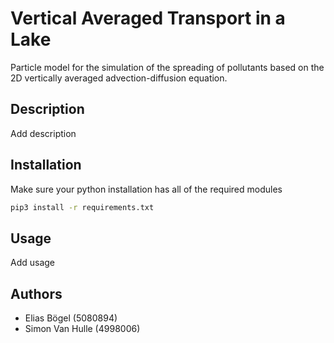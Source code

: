 # Vertical Averaged Transport in a Lake
Particle model for the simulation of the spreading of pollutants based on the 2D
vertically averaged advection-diffusion equation.

## Description
Add description

## Installation

Make sure your python installation has all of the required modules
```bash
pip3 install -r requirements.txt
```

## Usage
Add usage

## Authors
* Elias Bögel (5080894)
* Simon Van Hulle (4998006)

